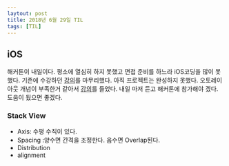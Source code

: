 ```yaml
---
laytout: post
title: 2018년 6월 29일 TIL
tags: [TIL]
---
```


## iOS
해커톤이 내일이다. 평소에 열심히 하지 못했고 면접 준비를 하느라 iOS코딩을 많이 못했다. 기존에 수강하던 [강의](https://www.edwith.org/boostcourse-ios)를 마무리했다. 아직 프로젝트는 완성하지 못했다. 오토레이아웃 개념이 부족한거 같아서 [강의](https://classroom.udacity.com/courses/ud1026)를 들었다. 내일 마저 듣고 해커톤에 참가해야 겠다. 도움이 됬으면 좋겠다.

### Stack View
- Axis: 수평 수직이 있다.
- Spacing :양수면 간격을 조정한다. 음수면 Overlap된다.
- Distribution
- alignment

